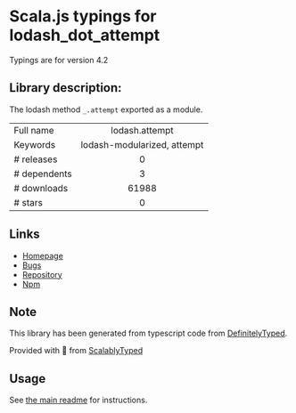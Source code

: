 
# Scala.js typings for lodash_dot_attempt

Typings are for version 4.2

## Library description:
The lodash method `_.attempt` exported as a module.

|                    |                 |
| ------------------ | :-------------: |
| Full name          | lodash.attempt |
| Keywords           | lodash-modularized, attempt |
| # releases         | 0 |
| # dependents       | 3 |
| # downloads        | 61988 |
| # stars            | 0 |

## Links
- [Homepage](https://lodash.com/)
- [Bugs](https://github.com/lodash/lodash/issues)
- [Repository](https://github.com/lodash/lodash)
- [Npm](https://www.npmjs.com/package/lodash.attempt)
    


## Note
This library has been generated from typescript code from [DefinitelyTyped](https://definitelytyped.org).

Provided with :purple_heart: from [ScalablyTyped](https://github.com/oyvindberg/ScalablyTyped)

## Usage
See [the main readme](../../readme.md) for instructions.


